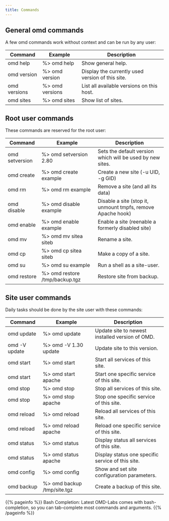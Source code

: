 ```yaml
---
title: Commands
---
```

## General omd commands

A few omd commands work without context and can be run by any user:

| Command                   | Example               | Description |
| --------------------------|-----------------------| ----------- |
| omd help                  | %> omd help           | Show general help. |
| omd version               | %> omd version        | Display the currently used version of this site. |
| omd versions              | %> omd versions       | List all available versions on this host. |
| omd sites                 | %> omd sites          | Show list of sites. |


## Root user commands

These commands are reserved for the root user:

| Command                   | Example                        | Description |
| --------------------------|--------------------------------| ----------- |
| omd setversion <version>  | %> omd setversion 2.80         | Sets the default version which will be used by new sites. |
| omd create <sitename>     | %> omd create example          | Create a new site (-u UID, -g GID) |
| omd rm <sitename>         | %> omd rm example              | Remove a site (and all its data) |
| omd disable <sitename>    | %> omd disable example         | Disable a site (stop it, unmount tmpfs, remove Apache hook) |
| omd enable <sitename>     | %> omd enable example          | Enable a site (reenable a formerly disabled site) |
| omd mv <site> <site>      | %> omd mv sitea siteb          | Rename a site. |
| omd cp <site> <site>      | %> omd cp sitea siteb          | Make a copy of a site. |
| omd su <site>             | %> omd su example              | Run a shell as a site-user. |
| omd restore <tarball>     | %> omd restore /tmp/backup.tgz | Restore site from backup. |


## Site user commands

Daily tasks should be done by the site user with these commands:

| Command                   | Example                     | Description |
| --------------------------|-----------------------------| ----------- |
| omd update                | %> omd update               | Update site to newest installed version of OMD. |
| omd -V <version> update   | %> omd -V 1.30 update       | Update site to this version. |
| omd start                 | %> omd start                | Start all services of this site. |
| omd start <service>       | %> omd start apache         | Start one specific service of this site. |
| omd stop                  | %> omd stop                 | Stop all services of this site. |
| omd stop <service>        | %> omd stop apache          | Stop one specific service of this site. |
| omd reload                | %> omd reload               | Reload all services of this site. |
| omd reload <service>      | %> omd reload apache        | Reload one specific service of this site. |
| omd status                | %> omd status               | Display status all services of this site. |
| omd status <service>      | %> omd status apache        | Display status one specific service of this site. |
| omd config                | %> omd config               | Show and set site configuration parameters. |
| omd backup <tarball>      | %> omd backup /tmp/site.tgz | Create a backup of this site. |

{{% pageinfo %}}
Bash Completion: Latest OMD-Labs comes with bash-completion, so you can tab-complete most commands and arguments.
{{% /pageinfo %}}


